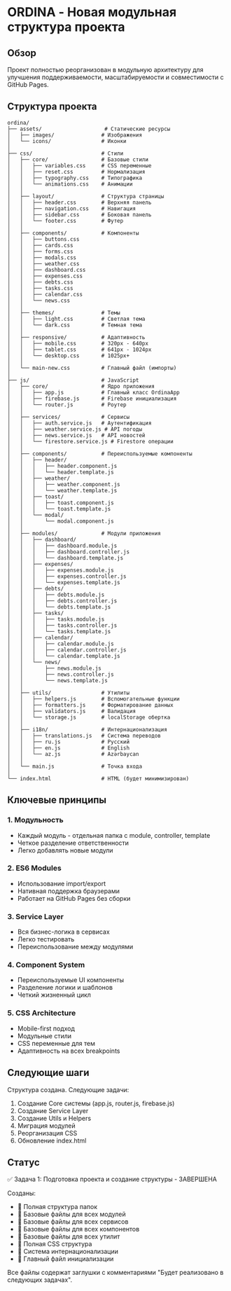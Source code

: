 # ORDINA - Новая модульная структура проекта

## Обзор

Проект полностью реорганизован в модульную архитектуру для улучшения поддерживаемости, масштабируемости и совместимости с GitHub Pages.

## Структура проекта

```
ordina/
├── assets/                    # Статические ресурсы
│   ├── images/               # Изображения
│   └── icons/                # Иконки
│
├── css/                      # Стили
│   ├── core/                 # Базовые стили
│   │   ├── variables.css     # CSS переменные
│   │   ├── reset.css         # Нормализация
│   │   ├── typography.css    # Типографика
│   │   └── animations.css    # Анимации
│   │
│   ├── layout/               # Структура страницы
│   │   ├── header.css        # Верхняя панель
│   │   ├── navigation.css    # Навигация
│   │   ├── sidebar.css       # Боковая панель
│   │   └── footer.css        # Футер
│   │
│   ├── components/           # Компоненты
│   │   ├── buttons.css
│   │   ├── cards.css
│   │   ├── forms.css
│   │   ├── modals.css
│   │   ├── weather.css
│   │   ├── dashboard.css
│   │   ├── expenses.css
│   │   ├── debts.css
│   │   ├── tasks.css
│   │   ├── calendar.css
│   │   └── news.css
│   │
│   ├── themes/               # Темы
│   │   ├── light.css         # Светлая тема
│   │   └── dark.css          # Темная тема
│   │
│   ├── responsive/           # Адаптивность
│   │   ├── mobile.css        # 320px - 640px
│   │   ├── tablet.css        # 641px - 1024px
│   │   └── desktop.css       # 1025px+
│   │
│   └── main-new.css          # Главный файл (импорты)
│
├── js/                       # JavaScript
│   ├── core/                 # Ядро приложения
│   │   ├── app.js            # Главный класс OrdinaApp
│   │   ├── firebase.js       # Firebase инициализация
│   │   └── router.js         # Роутер
│   │
│   ├── services/             # Сервисы
│   │   ├── auth.service.js   # Аутентификация
│   │   ├── weather.service.js # API погоды
│   │   ├── news.service.js   # API новостей
│   │   └── firestore.service.js # Firestore операции
│   │
│   ├── components/           # Переиспользуемые компоненты
│   │   ├── header/
│   │   │   ├── header.component.js
│   │   │   └── header.template.js
│   │   ├── weather/
│   │   │   ├── weather.component.js
│   │   │   └── weather.template.js
│   │   ├── toast/
│   │   │   ├── toast.component.js
│   │   │   └── toast.template.js
│   │   └── modal/
│   │       └── modal.component.js
│   │
│   ├── modules/              # Модули приложения
│   │   ├── dashboard/
│   │   │   ├── dashboard.module.js
│   │   │   ├── dashboard.controller.js
│   │   │   └── dashboard.template.js
│   │   ├── expenses/
│   │   │   ├── expenses.module.js
│   │   │   ├── expenses.controller.js
│   │   │   └── expenses.template.js
│   │   ├── debts/
│   │   │   ├── debts.module.js
│   │   │   ├── debts.controller.js
│   │   │   └── debts.template.js
│   │   ├── tasks/
│   │   │   ├── tasks.module.js
│   │   │   ├── tasks.controller.js
│   │   │   └── tasks.template.js
│   │   ├── calendar/
│   │   │   ├── calendar.module.js
│   │   │   ├── calendar.controller.js
│   │   │   └── calendar.template.js
│   │   └── news/
│   │       ├── news.module.js
│   │       ├── news.controller.js
│   │       └── news.template.js
│   │
│   ├── utils/                # Утилиты
│   │   ├── helpers.js        # Вспомогательные функции
│   │   ├── formatters.js     # Форматирование данных
│   │   ├── validators.js     # Валидация
│   │   └── storage.js        # localStorage обертка
│   │
│   ├── i18n/                 # Интернационализация
│   │   ├── translations.js   # Система переводов
│   │   ├── ru.js             # Русский
│   │   ├── en.js             # English
│   │   └── az.js             # Azərbaycan
│   │
│   └── main.js               # Точка входа
│
└── index.html                # HTML (будет минимизирован)
```

## Ключевые принципы

### 1. Модульность
- Каждый модуль - отдельная папка с module, controller, template
- Четкое разделение ответственности
- Легко добавлять новые модули

### 2. ES6 Modules
- Использование import/export
- Нативная поддержка браузерами
- Работает на GitHub Pages без сборки

### 3. Service Layer
- Вся бизнес-логика в сервисах
- Легко тестировать
- Переиспользование между модулями

### 4. Component System
- Переиспользуемые UI компоненты
- Разделение логики и шаблонов
- Четкий жизненный цикл

### 5. CSS Architecture
- Mobile-first подход
- Модульные стили
- CSS переменные для тем
- Адаптивность на всех breakpoints

## Следующие шаги

Структура создана. Следующие задачи:
1. Создание Core системы (app.js, router.js, firebase.js)
2. Создание Service Layer
3. Создание Utils и Helpers
4. Миграция модулей
5. Реорганизация CSS
6. Обновление index.html

## Статус

✅ Задача 1: Подготовка проекта и создание структуры - ЗАВЕРШЕНА

Созданы:
- 📁 Полная структура папок
- 📄 Базовые файлы для всех модулей
- 📄 Базовые файлы для всех сервисов
- 📄 Базовые файлы для всех компонентов
- 📄 Базовые файлы для всех утилит
- 📄 Полная CSS структура
- 📄 Система интернационализации
- 📄 Главный файл инициализации

Все файлы содержат заглушки с комментариями "Будет реализовано в следующих задачах".
